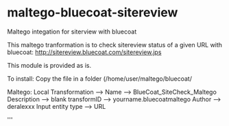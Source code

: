 # maltego-bluecoat-sitereview
Maltego integation for siterview with bluecoat

This maltego tranformation is to check sitereview status of a given URL with bluecoat: http://sitereview.bluecoat.com/sitereview.jps

This module is provided as is.

To install: Copy the file in a folder (/home/user/maltego/bluecoat/

Maltego: 
Local Transformation --> 
	Name --> BlueCoat_SiteCheck_Maltego
	Description --> blank
	transformID --> yourname.bluecoatmaltego
	Author --> deralexxx
	Input entity type --> URL

'''

